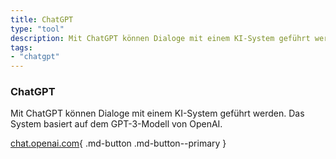 ```yaml
---
title: ChatGPT
type: "tool"
description: Mit ChatGPT können Dialoge mit einem KI-System geführt werden.
tags:
- "chatgpt"
---
```


### ChatGPT

Mit ChatGPT können Dialoge mit einem KI-System geführt werden. Das System basiert auf dem GPT-3-Modell von OpenAI.

[chat.openai.com](https://chat.openai.com/){ .md-button .md-button--primary } 

